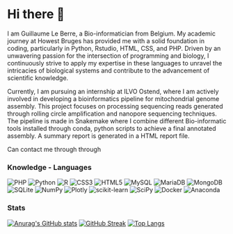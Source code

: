 # Hi there 👋
I am Guillaume Le Berre, a Bio-informatician from Belgium. My academic journey at Howest Bruges has provided me with a solid foundation in coding, particularly in Python, Rstudio, HTML, CSS, and PHP. Driven by an unwavering passion for the intersection of programming and biology, I continuously strive to apply my expertise in these languages to unravel the intricacies of biological systems and contribute to the advancement of scientific knowledge.

Currently, I am pursuing an internship at ILVO Ostend, where I am actively involved in developing a bioinformatics pipeline for mitochondrial genome assembly. This project focuses on processing sequencing reads generated through rolling circle amplification and nanopore sequencing techniques. The pipeline is made in Snakemake where I combine different Bio-informatic tools installed through conda, python scripts to achieve a final annotated assembly. A summary report is generated in a HTML report file. 

Can contact me through through 

### Knowledge - Languages
![PHP](https://img.shields.io/badge/php-%23777BB4.svg?style=for-the-badge&logo=php&logoColor=white) 
![Python](https://img.shields.io/badge/python-3670A0?style=for-the-badge&logo=python&logoColor=ffdd54) 
![R](https://img.shields.io/badge/r-%23276DC3.svg?style=for-the-badge&logo=r&logoColor=white) 
![CSS3](https://img.shields.io/badge/css3-%231572B6.svg?style=for-the-badge&logo=css3&logoColor=white) 
![HTML5](https://img.shields.io/badge/html5-%23E34F26.svg?style=for-the-badge&logo=html5&logoColor=white)
![MySQL](https://img.shields.io/badge/mysql-%2300f.svg?style=for-the-badge&logo=mysql&logoColor=white)
![MariaDB](https://img.shields.io/badge/MariaDB-003545?style=for-the-badge&logo=mariadb&logoColor=white) 
![MongoDB](https://img.shields.io/badge/MongoDB-%234ea94b.svg?style=for-the-badge&logo=mongodb&logoColor=white) 
![SQLite](https://img.shields.io/badge/sqlite-%2307405e.svg?style=for-the-badge&logo=sqlite&logoColor=white) 
![NumPy](https://img.shields.io/badge/numpy-%23013243.svg?style=for-the-badge&logo=numpy&logoColor=white)
![Plotly](https://img.shields.io/badge/Plotly-%233F4F75.svg?style=for-the-badge&logo=plotly&logoColor=white) 
![scikit-learn](https://img.shields.io/badge/scikit--learn-%23F7931E.svg?style=for-the-badge&logo=scikit-learn&logoColor=white) 
![SciPy](https://img.shields.io/badge/SciPy-%230C55A5.svg?style=for-the-badge&logo=scipy&logoColor=%white)  ![Docker](https://img.shields.io/badge/docker-%230db7ed.svg?style=for-the-badge&logo=docker&logoColor=white)
![Anaconda](https://img.shields.io/badge/Anaconda-44A833.svg?style=for-the-badge&logo=Anaconda&logoColor=white)

### Stats 
[![Anurag's GitHub stats](https://github-readme-stats.vercel.app/api?username=GuillaumeLeBerreBIT&show_icons=true&theme=onedark)](https://github.com/anuraghazra/github-readme-stats)
[![GitHub Streak](http://github-readme-streak-stats.herokuapp.com?user=GuillaumeLeBerreBIT&theme=dark&background=000000)](https://git.io/streak-stats)
[![Top Langs](https://github-readme-stats.vercel.app/api/top-langs/?username=GuillaumeLeBerreBIT&langs_count=8&theme=onedark&layout=compact)](https://github.com/anuraghazra/github-readme-stats)
